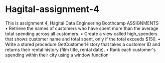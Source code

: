 # Hagital-assignment-4
This is assignment 4, Hagital Data Engineering Boothcamp
ASSIGNMENTS
• Retrieve the names of customers who have spent more than the 
average total spending across all customers.
• Create a view called high_spenders that shows customer name and 
total spent, only if the total exceeds $150.
• Write a stored procedure GetCustomerHistory that takes a 
customer ID and returns their rental history (film title, rental 
date).
• Rank each customer's spending within their city using a window 
function
